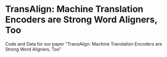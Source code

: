 # TransAlign: Machine Translation Encoders are Strong Word Aligners, Too
Code and Data for our paper "TransAlign: Machine Translation Encoders are Strong Word Aligners, Too"
